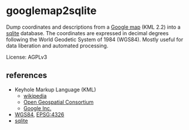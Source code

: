 googlemap2sqlite
================

Dump coordinates and descriptions from a [Google map](https://en.wikipedia.org/wiki/Google_maps) (KML 2.2) into a [sqlite](http://sqlite.org/) database. The coordinates are expressed in decimal degrees following the World Geodetic System of 1984 (WGS84). Mostly useful for data liberation and automated processing.

License: AGPLv3


references
----------
* Keyhole Markup Language (KML)
  * [wikipedia](https://en.wikipedia.org/wiki/Keyhole_Markup_Language)
  * [Open Geospatial Consortium](http://www.opengeospatial.org/standards/kml/)
  * [Google Inc.](https://developers.google.com/kml/documentation/?csw=1)
* [WGS84](http://earth-info.nga.mil/GandG/publications/tr8350.2/tr8350_2.html), [EPSG:4326](http://spatialreference.org/ref/epsg/4326/)
* [sqlite](http://sqlite.org/)
